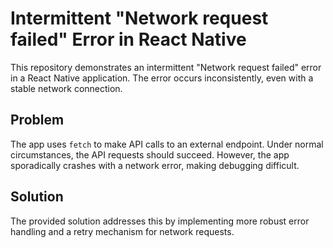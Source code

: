 # Intermittent "Network request failed" Error in React Native

This repository demonstrates an intermittent "Network request failed" error in a React Native application. The error occurs inconsistently, even with a stable network connection.

## Problem

The app uses `fetch` to make API calls to an external endpoint.  Under normal circumstances, the API requests should succeed. However, the app sporadically crashes with a network error, making debugging difficult.

## Solution

The provided solution addresses this by implementing more robust error handling and a retry mechanism for network requests.